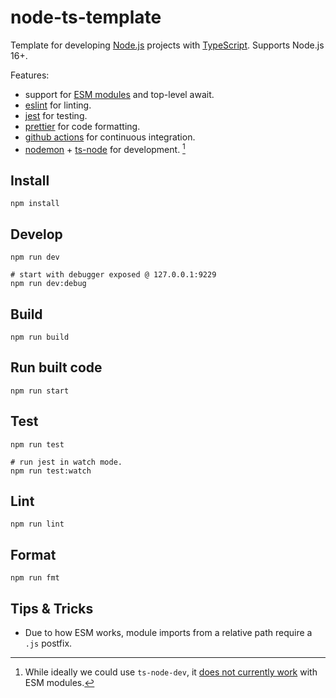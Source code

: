 # node-ts-template

Template for developing [Node.js](https://nodejs.org) projects with [TypeScript](https://www.typescriptlang.org). Supports Node.js 16+.

Features:

 * support for [ESM modules](https://nodejs.org/api/esm.html) and top-level await.
 * [eslint](https://eslint.org) for linting.
 * [jest](https://jestjs.io/) for testing.
 * [prettier](https://prettier.io) for code formatting.
 * [github actions](https://docs.github.com/en/actions) for continuous integration.
 * [nodemon](https://github.com/remy/nodemon) + [ts-node](https://github.com/TypeStrong/ts-node) for development. [^1]

## Install

```
npm install
```

## Develop

```
npm run dev

# start with debugger exposed @ 127.0.0.1:9229
npm run dev:debug
```

## Build

```
npm run build
```

## Run built code

```
npm run start
```

## Test

```
npm run test

# run jest in watch mode.
npm run test:watch
```

## Lint

```
npm run lint
```

## Format

```
npm run fmt
```

## Tips & Tricks

 * Due to how ESM works, module imports from a relative path require a `.js` postfix.

[^1]: While ideally we could use `ts-node-dev`, it [does not currently work](https://github.com/wclr/ts-node-dev/issues/212#issuecomment-761418434) with ESM modules.

